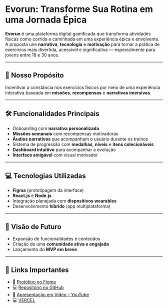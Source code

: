 # **Evorun: Transforme Sua Rotina em uma Jornada Épica**

**Evorun** é uma plataforma digital gamificada que transforma atividades físicas como corrida e caminhada em uma experiência épica e envolvente. A proposta une **narrativa**, **tecnologia** e **motivação** para tornar a prática de exercícios mais divertida, acessível e significativa — especialmente para jovens entre 18 e 30 anos.

---

## 🎯 **Nosso Propósito**

Incentivar a constância nos exercícios físicos por meio de uma experiência interativa baseada em **missões**, **recompensas** e **narrativas imersivas**.

---

## 🛠️ **Funcionalidades Principais**

- Onboarding com **narrativa personalizada**  
- **Missões semanais** com recompensas motivadoras  
- **Áudios narrativos** que acompanham o usuário durante os treinos  
- Sistema de progressão com **medalhas**, **níveis** e **itens colecionáveis**  
- **Dashboard intuitivo** para acompanhar a evolução  
- **Interface amigável** com visual motivador

---

## 💻 **Tecnologias Utilizadas**

- **Figma** (prototipagem da interface)  
- **React.js** e **Node.js**  
- Integração planejada com **dispositivos wearables**  
- Desenvolvimento **híbrido** (app multiplataforma)

---

## 🔮 **Visão de Futuro**

- Expansão de funcionalidades e conteúdos  
- Criação de uma **comunidade ativa e engajada**  
- Lançamento do **MVP em breve**

---

## 🔗 **Links Importantes**

- 🎨 [Protótipo no Figma](https://www.figma.com/proto/V0GeZZPpSvOSJyF0FnPUIQ/Evorun?page-id=8637%3A211&node-id=8637-262&p=f&viewport=-1114%2C247%2C0.5&t=NPpNzPGUMiMn4tSs-1&scaling=scale-down&content-scaling=fixed&starting-point-node-id=8637%3A214)  
- 💻 [Repositório no GitHub](https://github.com/fiap-webdesign/enterprise-challenge-evorun)  
- 🎥 [Apresentação em Vídeo – YouTube](https://www.youtube.com/watch?v=WxiX6r2ZceU&ab_channel=Hanna)
- 💻 [VERCEL](https://evorun-project-for-vercel.vercel.app)
